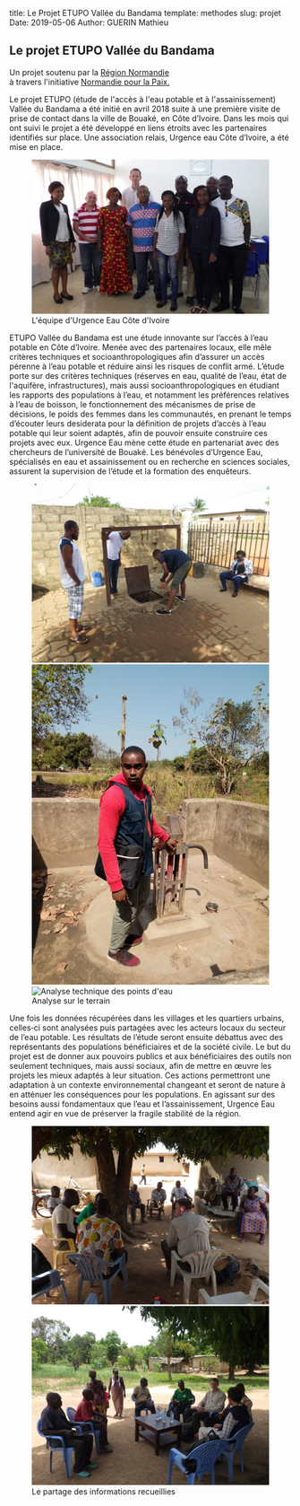 title: Le Projet ETUPO Vallée du Bandama
template: methodes
slug: projet
Date: 2019-05-06
Author: GUERIN Mathieu


<div class="fiche">
<h2>Le projet ETUPO Vallée du Bandama</h2>

<span tyle="text-align: right;">Un projet soutenu par la <a href="https://www.normandie.fr/">Région Normandie</a><br>à travers l'initiative <a href="https://www.normandie.fr/normandie-pour-la-paix">Normandie pour la Paix.</a></span>

<p>Le  projet  ETUPO (étude de l'accès à l'eau potable et à l'assainissement)  Vallée  du  Bandama  a  été  initié  en  avril  2018  suite  à  une  première  visite  de prise de contact dans la ville de Bouaké, en Côte d’Ivoire. Dans les mois qui ont suivi le projet a  été  développé  en  liens  étroits  avec  les  partenaires  identifiés  sur  place.  Une  association relais, Urgence eau Côte d’Ivoire, a été mise en place. </p>

<figure>
<img src="image/urgence-eau-cote-divoire-copie-539x350.jpg" alt="L'équipe d'Urgence Eau Côte d'Ivoire"/>
<figcaption>L'équipe d'Urgence Eau Côte d'Ivoire</figcaption>
</figure>


<p>ETUPO  Vallée  du  Bandama  est  une  étude  innovante  sur  l’accès  à  l’eau  potable  en  Côte d’Ivoire.  Menée  avec  des  partenaires  locaux,  elle  mêle  critères  techniques  et socioanthropologiques  afin  d’assurer  un  accès  pérenne  à  l’eau  potable  et  réduire  ainsi  les risques de conflit armé. L’étude porte sur des critères techniques (réserves en eau, qualité de  l’eau,  état  de  l'aquifère,  infrastructures),  mais  aussi  socioanthropologiques  en  étudiant les  rapports  des  populations  à  l’eau,  et  notamment  les  préférences  relatives  à  l’eau  de boisson, le fonctionnement des mécanismes de prise de décisions, le poids des femmes dans les  communautés,  en  prenant  le  temps  d’écouter  leurs  desiderata  pour  la  définition  de projets d’accès à l’eau potable qui leur soient adaptés, afin de pouvoir ensuite construire ces projets  avec  eux.  Urgence  Eau  mène  cette  étude  en  partenariat  avec  des  chercheurs  de l’université de Bouaké. Les bénévoles d’Urgence Eau, spécialisés en eau et assainissement ou en  recherche  en  sciences  sociales,  assurent  la  supervision  de  l’étude  et  la  formation  des enquêteurs.</p>

<figure>
<img src="image/equipetech.jpg" alt="Analyse technique des points d'eau"/>
<img src="image/terrain_Diakite.jpg" alt="Analyse technique des points d'eau"/>
<img src="image/terrain_MOuattara" alt="Analyse technique des points d'eau"/>
<figcaption>Analyse sur le terrain</figcaption>
</figure>



<p>Une  fois  les  données  récupérées  dans  les  villages  et  les  quartiers  urbains,  celles‐ci  sont analysées puis partagées avec les acteurs locaux du secteur de l’eau potable. Les résultats de l’étude seront ensuite débattus avec des représentants des populations bénéficiaires et de la société civile. Le but du projet est de donner aux pouvoirs publics et aux bénéficiaires des outils  non  seulement  techniques,  mais  aussi  sociaux,  afin  de  mettre  en  œuvre  les  projets  les mieux  adaptés  à  leur  situation.  Ces  actions  permettront  une  adaptation  à  un  contexte environnemental  changeant  et  seront  de  nature  à  en  atténuer  les  conséquences  pour  les populations. En agissant sur des besoins aussi fondamentaux que l’eau et l’assainissement, Urgence Eau entend agir en vue de préserver la fragile stabilité de la région.</p>

<figure>
<img src="image/dialogue1.jpg" alt="Dialogue avec les autorités villageoise"/>
<img src="image/dialogue2.jpg" alt="Dialogue avec les autorités villageoise"/>
<figcaption>Le partage des informations recueillies</figcaption>
</figure>

<div>
